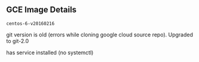 ## GCE Image Details

`centos-6-v20160216`

git version is old (errors while cloning google cloud source repo). Upgraded to git-2.0

has service installed (no systemctl)
